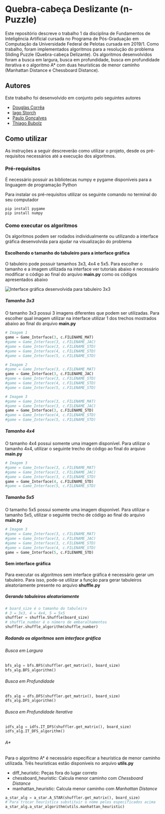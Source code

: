 # Quebra-cabeça Deslizante (n-Puzzle)

Este repositório descreve o trabalho 1 da disciplina de Fundamentos de Inteligência Artificial cursada no Programa de Pós-Graduação em Computação da Universidade Federal de Pelotas cursada  em 2019/1. Como trabalho, foram implementados algoritmos para a resolução do problema Sliding Puzzle (Quebra-cabeça Delizante). Os algoritmos desenvolvidos foram a busca em largura, busca em profundidade, busca em profundidade iterativa e o algoritmo A* com duas heurísticas de menor caminho (Manhattan Distance e Chessboard Distance).

## Autores
Este trabalho foi desenvolvido em conjunto pelo seguintes autores
* [Douglas Corrêa](https://github.com/douglasscorrea)
* [Iago Storch](https://github.com/iagostorch)
* [Paulo Gonçalves](https://github.com/pHgon)
* [Thiago Bubolz](https://github.com/thiagobubolz)

## Como utilizar

As instruções a seguir descreverão como utilizar o projeto, desde os pré-requisitos necessários até a execução dos algoritmos.

### Pré-requisitos

É necessário possuir as bibliotecas numpy e pygame disponíveis para a linguagem de programação Python

Para instalar os pré-requisitos utilizar os seguinte comando no terminal do seu computador
```
pip install pygame
pip install numpy
```

### Como executar os algoritmos

Os algoritmos podem ser rodados individualmente ou utilizando a interface gráfica desenvolvida para ajudar na visualização do problema

#### Escolhendo o tamanho do tabuleiro para a interface gráfica
O tabuleiro pode possuir tamanhos 3x3, 4x4 e 5x5. Para escolher o tamanho e a imagem utilizada na interface ver tutoriais abaixo é necessário modificar o código ao final do arquivo **main.py** como os códigos apresentados abaixo

![Interface gráfica desenvolvida para tabuleiro 3x3](https://github.com/pHgon/8Puzzle-FIA/blob/master/Interface/images/3x3.png)


#####  Tamanho 3x3
O tamanho 3x3 possui 3 imagens diferentes que podem ser utilizadas. Para escolher qual imagem utilizar na interface utilizar 1 dos trechos mostrados abaixo ao final do arquivo **main.py**
```python
# Imagem 1 
game = Game_Interface(3, c.FILENAME_MAT)
#game = Game_Interface(3, c.FILENAME_JAC)
#game = Game_Interface(3, c.FILENAME_STD)
#game = Game_Interface(4, c.FILENAME_STD)
#game = Game_Interface(5, c.FILENAME_STD)
```
```python
# Imagem 2
#game = Game_Interface(3, c.FILENAME_MAT)
game = Game_Interface(3, c.FILENAME_JAC)
#game = Game_Interface(3, c.FILENAME_STD)
#game = Game_Interface(4, c.FILENAME_STD)
#game = Game_Interface(5, c.FILENAME_STD)
```
```python
# Imagem 3
#game = Game_Interface(3, c.FILENAME_MAT)
#game = Game_Interface(3, c.FILENAME_JAC)
game = Game_Interface(3, c.FILENAME_STD)
#game = Game_Interface(4, c.FILENAME_STD)
#game = Game_Interface(5, c.FILENAME_STD)
```

#####  Tamanho 4x4
O tamanho 4x4 possui somente uma imagem disponível. Para utilizar o tamanho 4x4, utilizar o seguinte trecho de código ao final do arquivo **main.py**

```python
# Imagem 3
#game = Game_Interface(3, c.FILENAME_MAT)
#game = Game_Interface(3, c.FILENAME_JAC)
#game = Game_Interface(3, c.FILENAME_STD)
game = Game_Interface(4, c.FILENAME_STD)
#game = Game_Interface(5, c.FILENAME_STD)
```

#####  Tamanho 5x5
O tamanho 5x5 possui somente uma imagem disponível. Para utilizar o tamanho 5x5, utilizar o seguinte trecho de código ao final do arquivo **main.py**

```python
# Imagem 3
#game = Game_Interface(3, c.FILENAME_MAT)
#game = Game_Interface(3, c.FILENAME_JAC)
#game = Game_Interface(3, c.FILENAME_STD)
#game = Game_Interface(4, c.FILENAME_STD)
game = Game_Interface(5, c.FILENAME_STD)
```

#### Sem interface gráfica

Para executar os algoritmos sem interface gráfica é necessário gerar um tabuleiro. Para isso, pode-se utilizar a função para gerar tabuleiros aleatoriamente presente no arquivo **shuffle.py**

##### Gerando tabuleiros aleatoriamente
```python
# board_size é o tamanho do tabuleiro
# 3 = 3x3, 4 = 4x4, 5 = 5x5
shuffler = shuffle.Shuffle(board_size)
# shuffle_number é o número de embaralhamentos
shuffler.shuffle_algorithm(shuffle_number) 
```

##### Rodando os algoritmos sem interface gráfica
###### Busca em Largura
```python
bfs_alg = bfs.BFS(shuffler.get_matrix(), board_size)
bfs_alg.BFS_algorithm()
```
###### Busca em Profundidade
```python
dfs_alg = dfs.DFS(shuffler.get_matrix(), board_size)
dfs_alg.DFS_algorithm()
```
###### Busca em Profundidade Iterativa
```python
idfs_alg = idfs.IT_DFS(shuffler.get_matrix(), board_size)
idfs_alg.IT_DFS_algorithm()
```
###### A*
Para o algoritmo A* é necessário especificar a heurística de menor caminho utilizada. Três heurísticas estão disponíveis no arquivo **utils.py**

* diff_heuristic: Peças fora do lugar correto
* chessboard_heuristic: Calcula menor caminho com _Chessboard Distance_
* manhattan_heuristic: Calcula menor caminho com _Manhattan Distance_

```python
a_star_alg = a_star.A_STAR(shuffler.get_matrix(), board_size)
# Para trocar heurística substituir o nome pelos especificados acima
a_star_alg.a_star_algorithm(utils.manhattan_heuristic)
```




